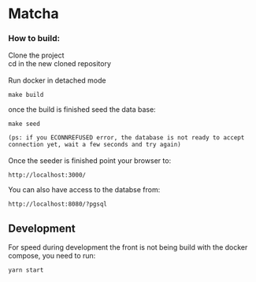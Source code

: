 # Matcha

### How to build:
  Clone the project<br>
  cd in the new cloned repository<br>
  <br> Run docker in detached mode
  ```
  make build
  ```
  once the build is finished seed the data base: <br>
  ```
  make seed
  ```
  `(ps: if you ECONNREFUSED error, the database is not ready to accept connection yet, wait a few seconds and try again)`
  <br><br>
  Once the seeder is finished point your browser to: 
  
  ```
  http://localhost:3000/
  ```
  You can also have access to the databse from:
  
  ```
  http://localhost:8080/?pgsql
  ```
  
  ## Development
  For speed during development the front is not being build with the docker compose,  you need to run:
 
  ```
  yarn start
  ```

